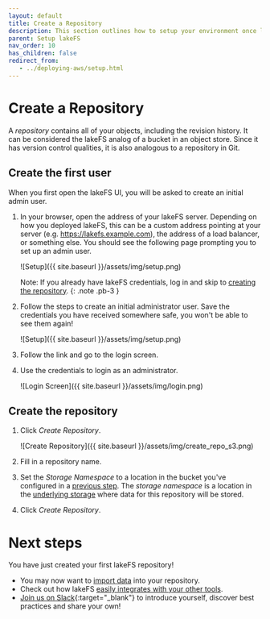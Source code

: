 ```yaml
---
layout: default
title: Create a Repository
description: This section outlines how to setup your environment once lakeFS is configured and running.
parent: Setup lakeFS
nav_order: 10
has_children: false
redirect_from:
   - ../deploying-aws/setup.html
---
```


# Create a Repository

A _repository_ contains all of your objects, including the revision history.
It can be considered the lakeFS analog of a bucket in an object store. Since it has version control qualities, it is also analogous to a repository in Git.

## Create the first user

When you first open the lakeFS UI, you will be asked to create an initial admin user.

1. In your browser, open the address of your lakeFS server.
   Depending on how you deployed lakeFS, this can be a custom address pointing at your server (e.g. https://lakefs.example.com),
   the address of a load balancer, or something else. You should see the following page prompting you to set up an admin user.

   ![Setup]({{ site.baseurl }}/assets/img/setup.png)

   Note: If you already have lakeFS credentials, log in and skip to [creating the repository](#create-the-repository).
   {: .note .pb-3 }

1. Follow the steps to create an initial administrator user. Save the credentials you have received somewhere safe, you won't be able to see them again!

   ![Setup]({{ site.baseurl }}/assets/img/setup.png)

1. Follow the link and go to the login screen.

1. Use the credentials to login as an administrator.

   ![Login Screen]({{ site.baseurl }}/assets/img/login.png)

## Create the repository

1. Click _Create Repository_.
    
   ![Create Repository]({{ site.baseurl }}/assets/img/create_repo_s3.png)

1. Fill in a repository name.

1. Set the _Storage Namespace_ to a location in the bucket you've configured in a [previous step](./storage/index.md).
   The _storage namespace_ is a location in the
   [underlying storage](../understand/object-model.md#concepts-unique-to-lakefs)
   where data for this repository will be stored.

1. Click _Create Repository_.

# Next steps

You have just created your first lakeFS repository!

* You may now want to [import data](import.md) into your repository.
* Check out how lakeFS [easily integrates with your other tools](../integrations/index.md).
* [Join us on Slack](https://lakefs.io/slack){:target="_blank"} to introduce yourself, discover best practices and share your own!
